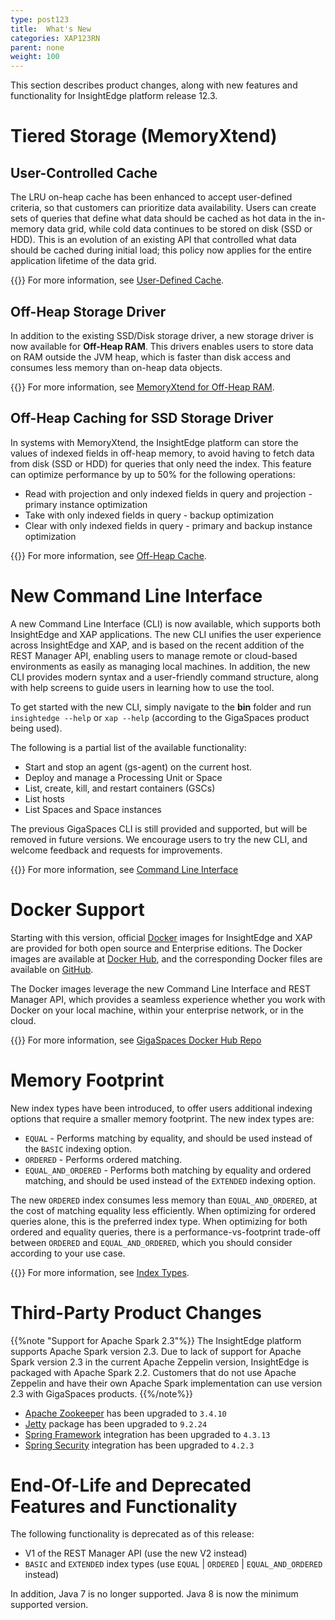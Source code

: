 ```yaml
---
type: post123
title:  What's New
categories: XAP123RN
parent: none
weight: 100
---
```


This section describes product changes, along with new features and functionality for InsightEdge platform release 12.3.

# Tiered Storage (MemoryXtend)

## User-Controlled Cache

The LRU on-heap cache has been enhanced to accept user-defined criteria, so that customers can prioritize data availability. Users can create sets of queries that define what data should be cached as hot data in the in-memory data grid, while cold data continues to be stored on disk (SSD or HDD). This is an evolution of an existing API that controlled what data should be cached during initial load; this policy now applies for the entire application lifetime of the data grid.

{{<infosign>}} For more information, see [User-Defined Cache](../admin/memoryxtend-overview.html#user-defined-cache).

## Off-Heap Storage Driver

In addition to the existing SSD/Disk storage driver, a new storage driver is now available for **Off-Heap RAM**. This drivers enables users to store data on RAM outside the JVM heap, which is faster than disk access and consumes less memory than on-heap data objects.

{{<infosign>}} For more information, see [MemoryXtend for Off-Heap RAM](../admin/memoryxtend-ohr.html).


## Off-Heap Caching for SSD Storage Driver

In systems with MemoryXtend, the InsightEdge platform can store the values of indexed fields in off-heap memory, to avoid having to fetch data from disk (SSD or HDD) for queries that only need the index. This feature can optimize performance by up to 50% for the following operations:

- Read with projection and only indexed fields in query and projection - primary instance optimization
- Take with only indexed fields in query - backup optimization
- Clear with only indexed fields in query - primary and backup instance optimization

{{<infosign>}} For more information, see [Off-Heap Cache](../admin/memoryxtend-rocksdb-ssd.html#off-heap-cache).

# New Command Line Interface

A new Command Line Interface (CLI) is now available, which supports both InsightEdge and XAP applications. The new CLI unifies the user experience across InsightEdge and XAP, and is based on the recent addition of the REST Manager API, enabling users to manage remote or cloud-based environments as easily as managing local machines. In addition, the new CLI provides modern syntax and a user-friendly command structure, along with help screens to guide users in learning how to use the tool.

To get started with the new CLI, simply navigate to the **bin** folder and run `insightedge --help` or `xap --help` (according to the GigaSpaces product being used).

The following is a partial list of the available functionality:

- Start and stop an agent (gs-agent) on the current host.
- Deploy and manage a Processing Unit or Space
- List, create, kill, and restart containers (GSCs)
- List hosts
- List Spaces and Space instances

The previous GigaSpaces CLI is still provided and supported, but will be removed in future versions. We encourage users to try the new CLI, and welcome feedback and requests for improvements.

{{<infosign>}} For more information, see [Command Line Interface](../admin/tools-cli.html)

# Docker Support

Starting with this version, official [Docker](https://www.docker.com) images for InsightEdge and XAP are provided for both open source and Enterprise editions. The Docker images are available at [Docker Hub](https://hub.docker.com/r/gigaspaces/), and the corresponding Docker files are available on [GitHub](https://github.com/gigaspaces/docker).

The Docker images leverage the new Command Line Interface and REST Manager API, which provides a seamless experience whether you work with Docker on your local machine, within your enterprise network, or in the cloud.

{{<infosign>}} For more information, see [GigaSpaces Docker Hub Repo](https://hub.docker.com/r/gigaspaces/)

# Memory Footprint

New index types have been introduced, to offer users additional indexing options that require a smaller memory footprint. The new index types are:

- `EQUAL` - Performs matching by equality, and should be used instead of the `BASIC` indexing option.
- `ORDERED` - Performs ordered matching.
- `EQUAL_AND_ORDERED` - Performs both matching by equality and ordered matching, and should be used instead of the `EXTENDED` indexing option.

The new `ORDERED` index consumes less memory than `EQUAL_AND_ORDERED`, at the cost of matching equality less efficiently. When optimizing for ordered queries alone, this is the preferred index type. When optimizing for both ordered and equality queries, there is a performance-vs-footprint trade-off between `ORDERED` and `EQUAL_AND_ORDERED`, which you should consider according to your use case.

{{<infosign>}} For more information, see [Index Types](../dev-java/indexing.html#index-types).

# Third-Party Product Changes

{{%note "Support for Apache Spark 2.3"%}}
The InsightEdge platform supports Apache Spark version 2.3. Due to lack of support for Apache Spark version 2.3 in the current Apache Zeppelin version, InsightEdge is packaged with Apache Spark 2.2. Customers that do not use Apache Zeppelin and have their own Apache Spark implementation can use version 2.3 with GigaSpaces products.
{{%/note%}}

* [Apache Zookeeper](https://zookeeper.apache.org/) has been upgraded to `3.4.10`
* [Jetty](http://www.eclipse.org/jetty/) package has been upgraded to `9.2.24`
* [Spring Framework](https://projects.spring.io/spring-framework/) integration has been upgraded to `4.3.13`
* [Spring Security](http://projects.spring.io/spring-security/) integration has been upgraded to `4.2.3`

# End-Of-Life and Deprecated Features and Functionality

The following functionality is deprecated as of this release:

- V1 of the REST Manager API (use the new V2 instead)
- `BASIC` and `EXTENDED` index types (use `EQUAL` | `ORDERED` | `EQUAL_AND_ORDERED` instead)

In addition, Java 7 is no longer supported. Java 8 is now the minimum supported version.